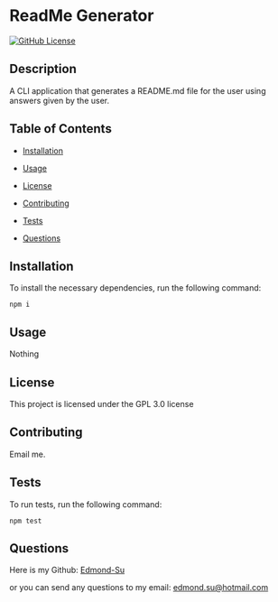 
# ReadMe Generator

[![GitHub License](https://img.shields.io/badge/License-GPL_3.0-blue.svg)](https://opensource.org/license/gpl-3-0/)

## Description

A CLI application that generates a README.md file for the user using answers given by the user.

## Table of Contents

* [Installation](#installation)

* [Usage](#usage)

* [License](#license)

* [Contributing](#contributing)

* [Tests](#tests)

* [Questions](#questions)

## Installation

To install the necessary dependencies, run the following command:
~~~
npm i
~~~

## Usage

Nothing

## License
    
This project is licensed under the GPL 3.0 license

## Contributing

Email me.

## Tests

To run tests, run the following command:
~~~
npm test
~~~

## Questions

Here is my Github: [ Edmond-Su ](https://github.com/Edmond-Su)

or you can send any questions to my email: edmond.su@hotmail.com

